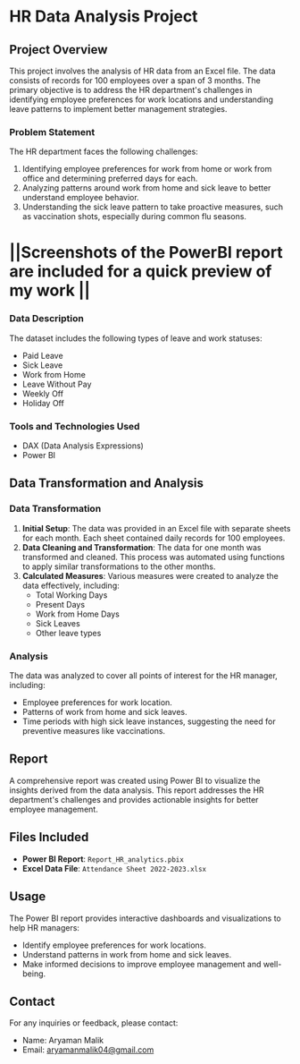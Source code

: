 # HR Data Analysis Project

## Project Overview

This project involves the analysis of HR data from an Excel file. The data consists of records for 100 employees over a span of 3 months. The primary objective is to address the HR department's challenges in identifying employee preferences for work locations and understanding leave patterns to implement better management strategies.

### Problem Statement

The HR department faces the following challenges:
1. Identifying employee preferences for work from home or work from office and determining preferred days for each.
2. Analyzing patterns around work from home and sick leave to better understand employee behavior.
3. Understanding the sick leave pattern to take proactive measures, such as vaccination shots, especially during common flu seasons.

# ||Screenshots of the PowerBI report are included for a quick preview of my work ||


### Data Description

The dataset includes the following types of leave and work statuses:
- Paid Leave
- Sick Leave
- Work from Home
- Leave Without Pay
- Weekly Off
- Holiday Off

### Tools and Technologies Used

- DAX (Data Analysis Expressions)
- Power BI

## Data Transformation and Analysis

### Data Transformation

1. **Initial Setup**: The data was provided in an Excel file with separate sheets for each month. Each sheet contained daily records for 100 employees.
2. **Data Cleaning and Transformation**: The data for one month was transformed and cleaned. This process was automated using functions to apply similar transformations to the other months.
3. **Calculated Measures**: Various measures were created to analyze the data effectively, including:
   - Total Working Days
   - Present Days
   - Work from Home Days
   - Sick Leaves
   - Other leave types

### Analysis

The data was analyzed to cover all points of interest for the HR manager, including:
- Employee preferences for work location.
- Patterns of work from home and sick leaves.
- Time periods with high sick leave instances, suggesting the need for preventive measures like vaccinations.

## Report

A comprehensive report was created using Power BI to visualize the insights derived from the data analysis. This report addresses the HR department's challenges and provides actionable insights for better employee management.

## Files Included

- **Power BI Report**: `Report_HR_analytics.pbix`
- **Excel Data File**: `Attendance Sheet 2022-2023.xlsx`

## Usage

The Power BI report provides interactive dashboards and visualizations to help HR managers:
- Identify employee preferences for work locations.
- Understand patterns in work from home and sick leaves.
- Make informed decisions to improve employee management and well-being.

## Contact

For any inquiries or feedback, please contact:
- Name: Aryaman Malik
- Email: aryamanmalik04@gmail.com
